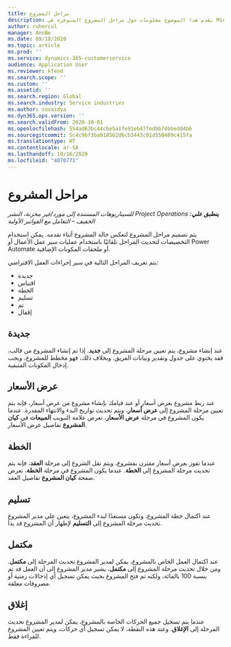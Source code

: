 ```yaml
---
title: مراحل المشروع
description: يقدم هذا الموضوع معلومات حول مراحل المشروع المتوفرة في Microsoft Dynamics Project Operations.
author: ruhercul
manager: AnnBe
ms.date: 09/18/2020
ms.topic: article
ms.prod: ''
ms.service: dynamics-365-customerservice
audience: Application User
ms.reviewer: kfend
ms.search.scope: ''
ms.custom: ''
ms.assetid: ''
ms.search.region: Global
ms.search.industry: Service industries
ms.author: suvaidya
ms.dyn365.ops.version: ''
ms.search.validFrom: 2020-10-01
ms.openlocfilehash: 554ad63bc44cbe5a1fe91eb47fedbb74bbedd4b6
ms.sourcegitcommit: 5c4c9bf3ba018562d6cb3443c01d550489c415fa
ms.translationtype: HT
ms.contentlocale: ar-SA
ms.lasthandoff: 10/16/2020
ms.locfileid: "4070771"
---
```

# <a name="project-stages"></a>مراحل المشروع

_**ينطبق علي:** ‏‫Project Operations للسيناريوهات المستندة إلى مورد/غير مخزنة‬، ‏‫النشر الخفيف – التعامل مع الفواتير الأولية‬_

يتم تصميم مراحل المشروع لتعكس حالة المشروع أثناء تقدمه. يمكن استخدام التخصيصات لتحديث المراحل تلقائيًا باستخدام عمليات سير عمل الأعمال أو Power Automate أو ملحقات المكونات الإضافية.

يتم تعريف المراحل التالية في سير إجراءات العمل‬ الافتراضي:

- جديدة
- اقتباس
- الخطة
- تسليم
- تم
- إقفال 

## <a name="new"></a>جديدة

عند إنشاء مشروع، يتم تعيين مرحلة المشروع إلى **جديد**. إذا تم إنشاء المشروع من قالب، فقد يحتوي على جدول وتقدير وبيانات الفريق. وبخلاف ذلك، فهو مخطط للمشروع، ويجب إدخال المكونات المتبقية.

## <a name="quote"></a>عرض الأسعار

عند ربط مشروع بعرض أسعار أو عند قيامك بإنشاء مشروع من عرض أسعار، فإنه يتم تعيين مرحلة المشروع إلى **عرض أسعار**، ويتم تحديث تواريخ البدء والانتهاء المقدرة. عندما يكون المشروع في مرحلة **عرض الأسعار**، تعرض علامة التبويب **المبيعات** في **كيان المشروع** تفاصيل عرض الأسعار.

## <a name="plan"></a>الخطة

عندما تفوز بعرض أسعار مقترن بمشروع، ويتم نقل الشروع إلى مرحلة **العقد**، فإنه يتم تحديث مرحلة المشروع إلى **الخطة**. عندما يكون المشروع في مرحلة **الخطة**، تعرض صفحة **كيان المشروع** تفاصيل العقد.

## <a name="deliver"></a>تسليم

عند اكتمال خطة المشروع، وتكون مستعدًا لبدء المشروع، يتعين علي مدير المشروع تحديث مرحلة المشروع إلى **التسليم** لإظهار أن المشروع قد بدأ.

## <a name="complete"></a>‏‫مكتمل‬ 

عند اكتمال العمل الخاص بالمشروع، يمكن لمدير المشروع تحديث المرحلة إلى **مكتمل**. ومن خلال تحديث مرحلة المشروع إلى **مكتمل**، يشير مدير المشروع إلى أن العمل قد تم بنسبة 100 بالمائة، ولكنه تم فتح المشروع بحيث يمكن تسجيل أي إدخالات زمنية أو مصروفات معلقة.

## <a name="close"></a>إغلاق

عندما يتم تسجيل جميع الحركات الخاصة بالمشروع، يمكن لمدير المشروع تحديث المرحلة إلى **الإغلاق**. وعند هذه النقطة، لا يمكن تسجيل أي حركات، ويتم تعيين المشروع للقراءة فقط.

